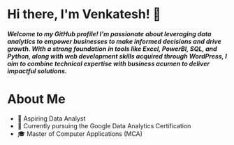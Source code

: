<h1>Hi there, I'm Venkatesh! 👋</h1>
<h5>Welcome to my GitHub profile! I'm passionate about leveraging data analytics to empower businesses to make informed decisions and drive growth. With a strong foundation in tools like Excel, PowerBI, SQL, and Python, along with web development skills acquired through WordPress, I aim to combine technical expertise with business acumen to deliver impactful solutions.</h5>

<h1>About Me</h1>
<ul>
  <li>💼 Aspiring Data Analyst</li>
  <li>🌱 Currently pursuing the Google Data Analytics Certification</li>
  <li>🎓 Master of Computer Applications (MCA)</li>
</ul>
